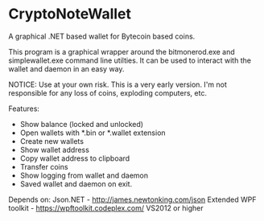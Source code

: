 CryptoNoteWallet
================

A graphical .NET based wallet for Bytecoin based coins.

This program is a graphical wrapper around the bitmonerod.exe and simplewallet.exe command line utilties. It can be used to interact with the wallet and daemon in an easy way. 

NOTICE: Use at your own risk. This is a very early version. I'm not responsible for any loss of coins, exploding computers, etc.

Features:
- Show balance (locked and unlocked)
- Open wallets with *.bin or *.wallet extension
- Create new wallets
- Show wallet address 
- Copy wallet address to clipboard
- Transfer coins
- Show logging from wallet and daemon
- Saved wallet and daemon on exit.

Depends on:
Json.NET - http://james.newtonking.com/json
Extended WPF toolkit - https://wpftoolkit.codeplex.com/
VS2012 or higher

